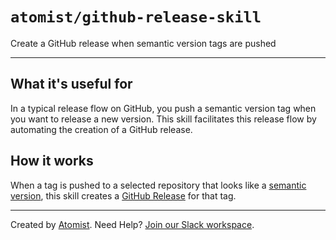 # `atomist/github-release-skill`

<!---atomist-skill-description:start--->

Create a GitHub release when semantic version tags are pushed

<!---atomist-skill-description:end--->

---

<!---atomist-skill-readme:start--->

## What it's useful for

In a typical release flow on GitHub, you push a semantic version tag
when you want to release a new version. This skill facilitates this
release flow by automating the creation of a GitHub release.

## How it works

When a tag is pushed to a selected repository that looks like a
[semantic version][semver], this skill creates a [GitHub
Release][gh-release] for that tag.

[semver]: https://semver.org/ "Semantic Versioning"
[gh-release]: https://docs.github.com/en/github/administering-a-repository/about-releases

<!---atomist-skill-readme:end--->

---

Created by [Atomist][atomist].
Need Help? [Join our Slack workspace][slack].

[atomist]: https://atomist.com/ "Atomist - How Teams Deliver Software"
[slack]: https://join.atomist.com/ "Atomist Community Slack"
